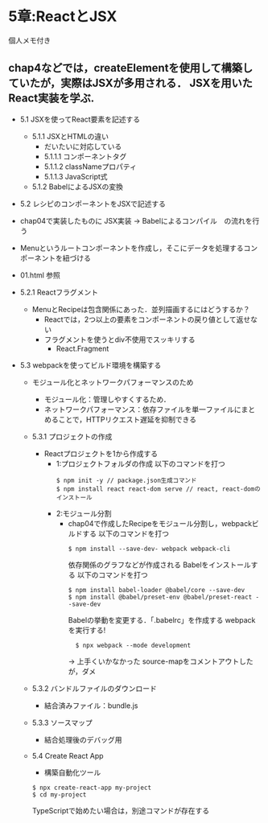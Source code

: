# 5章:ReactとJSX
個人メモ付き

chap4などでは，createElementを使用して構築していたが，実際はJSXが多用される．
JSXを用いたReact実装を学ぶ.
----

- 5.1 JSXを使ってReact要素を記述する
  - 5.1.1 JSXとHTMLの違い
    - だいたいに対応している
    - 5.1.1.1 コンポーネントタグ
    - 5.1.1.2 classNameプロパティ
    - 5.1.1.3 JavaScript式
  - 5.1.2 BabelによるJSXの変換
  
- 5.2 レシピのコンポーネントをJSXで記述する
- chap04で実装したものに JSX実装 → Babelによるコンパイル　の流れを行う
- Menuというルートコンポーネントを作成し，そこにデータを処理するコンポーネントを紐づける
- 01.html 参照
- 5.2.1 Reactフラグメント
  - MenuとRecipeは包含関係にあった．並列描画するにはどうするか？
    - Reactでは，2つ以上の要素をコンポーネントの戻り値として返せない
    - フラグメントを使うとdiv不使用でスッキリする
      - React.Fragment
  
- 5.3 webpackを使ってビルド環境を構築する
  - モジュール化とネットワークパフォーマンスのため
    - モジュール化：管理しやすくするため．
    - ネットワークパフォーマンス：依存ファイルを単一ファイルにまとめることで，HTTPリクエスト遅延を抑制できる
  - 5.3.1 プロジェクトの作成
    - Reactプロジェクトを1から作成する
      - 1:プロジェクトフォルダの作成
        以下のコマンドを打つ
        ```Shell
        $ npm init -y // package.json生成コマンド
        $ npm install react react-dom serve // react, react-domのインストール
        ```
      - 2:モジュール分割
        - chap04で作成したRecipeをモジュール分割し，webpackビルドする
          以下のコマンドを打つ
            ```Shell
            $ npm install --save-dev- webpack webpack-cli
            ```
          依存関係のグラフなどが作成される
          Babelをインストールする
          以下のコマンドを打つ
            ```Shell
            $ npm install babel-loader @babel/core --save-dev
            $ npm install @babel/preset-env @babel/preset-react --save-dev
            ```
          Babelの挙動を変更する．「.babelrc」を作成する
          webpackを実行する!
          ```Shell
            $ npx webpack --mode development
          ```
          → 上手くいかなかった source-mapをコメントアウトしたが，ダメ

  - 5.3.2 バンドルファイルのダウンロード 
    - 結合済みファイル：bundle.js
  - 5.3.3 ソースマップ
    - 結合処理後のデバッグ用
  
  - 5.4 Create React App
    - 構築自動化ツール 
    ```Shell
    $ npx create-react-app my-project
    $ cd my-project
    ```
    TypeScriptで始めたい場合は，別途コマンドが存在する